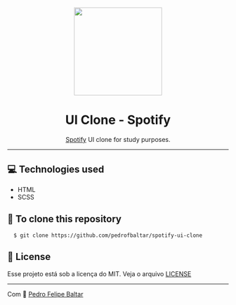 <h1 align="center"> 
  <img src="https://i.pinimg.com/originals/0a/10/de/0a10de0640cbcfcd9cf0ac742b90bb30.png" width="200">
</h1>

<h1 align="center">
  UI Clone - Spotify
</h1>
<p align="center"><a href="https://spotify.com">Spotify</a> UI clone for study purposes.</p>
<hr>

## 💻 Technologies used

- HTML
- SCSS

## 🚀 To clone this repository

```
  $ git clone https://github.com/pedrofbaltar/spotify-ui-clone
```

## 📜 License

Esse projeto está sob a licença do MIT. Veja o arquivo [LICENSE](https://github.com/pedrofbaltar/spotify-ui-clone/LICENSE)

<hr>

Com 💜 [Pedro Felipe Baltar](https://github.com/pedrofbaltar)